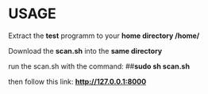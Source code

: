 # USAGE
Extract the **test** programm to your **home directory  /home/<username>** 

Download the **scan.sh** into the **same directory**

run  the scan.sh with the command: ##**sudo sh scan.sh**

then follow this link: **http://127.0.0.1:8000**
